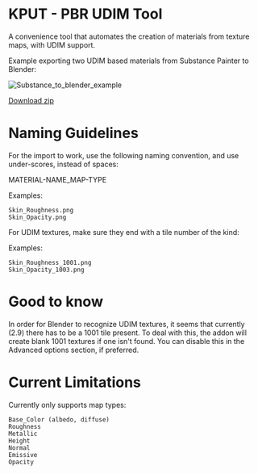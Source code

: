 # KPUT - PBR UDIM Tool

A convenience tool that automates the creation of materials from texture maps, with UDIM support.

Example exporting two UDIM based materials from Substance Painter to Blender:

![Substance_to_blender_example](http://marcus.krupa.se/blender/addons/kput/instructional/kput_substance_import_a01.gif)

[Download zip](https://www.dropbox.com/s/kavyr8ez0e89zl8/kput_pbr_udim_tool.zip?dl=1)

# Naming Guidelines

For the import to work, use the following naming convention, and use under-scores, instead of spaces:

MATERIAL-NAME_MAP-TYPE

  Examples:
  
    Skin_Roughness.png
    Skin_Opacity.png
    
For UDIM textures, make sure they end with a tile number of the kind:

  Examples:
  
    Skin_Roughness_1001.png
    Skin_Opacity_1003.png

# Good to know

In order for Blender to recognize UDIM textures, it seems that currently (2.9) there has to be a 1001 tile present. To deal with this, the addon will create blank 1001 textures if one isn't found. You can disable this in the Advanced options section, if preferred.

# Current Limitations

Currently only supports map types:

    Base_Color (albedo, diffuse)
    Roughness
    Metallic
    Height
    Normal
    Emissive
    Opacity

